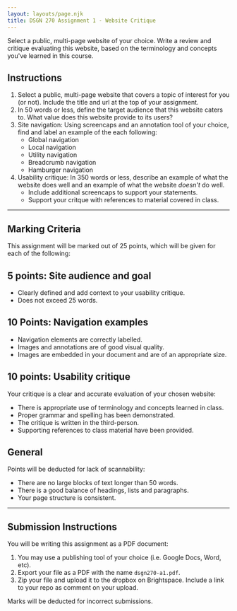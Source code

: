 ```yaml
---
layout: layouts/page.njk
title: DSGN 270 Assignment 1 - Website Critique
---
```

Select a public, multi-page website of your choice. Write a review and critique evaluating this website, based on the terminology and concepts you've learned in this course.

## Instructions
1. Select a public, multi-page website that covers a topic of interest for you (or not). Include the title and url at the top of your assignment.
2. In 50 words or less, define the target audience that this website caters to. What value does this website provide to its users?
3. Site navigation: Using screencaps and an annotation tool of your choice, find and label an example of the each following:
    - Global navigation
    - Local navigation
    - Utility navigation
    - Breadcrumb navigation
    - Hamburger navigation
4. Usability critique: In 350 words or less, describe an example of what the website does well and an example of what the website _doesn't_ do well.
    - Include additional screencaps to support your statements.
    - Support your critque with references to material covered in class.

---

## Marking Criteria
This assignment will be marked out of 25 points, which will be given for each of the following:

## 5 points: Site audience and goal
- Clearly defined and add context to your usability critique.
- Does not exceed 25 words.

## 10 Points: Navigation examples
- Navigation elements are correctly labelled.
- Images and annotations are of good visual quality.
- Images are embedded in your document and are of an appropriate size.

## 10 points: Usability critique
Your critique is a clear and accurate evaluation of your chosen website:
- There is appropriate use of terminology and concepts learned in class.
- Proper grammar and spelling has been demonstrated.
- The critique is written in the third-person.
- Supporting references to class material have been provided.

## General
Points will be deducted for lack of scannability:
- There are no large blocks of text longer than 50 words.
- There is a good balance of headings, lists and paragraphs.
- Your page structure is consistent. 

---

## Submission Instructions
You will be writing this assignment as a PDF document:
1. You may use a publishing tool of your choice (i.e. Google Docs, Word, etc).
2. Export your file as a PDF with the name `dsgn270-a1.pdf`.
3. Zip your file and upload it to the dropbox on Brightspace. Include a link to your repo as comment on your upload.

Marks will be deducted for incorrect submissions.